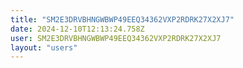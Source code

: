 ```yaml
---
title: "SM2E3DRVBHNGWBWP49EEQ34362VXP2RDRK27X2XJ7"
date: 2024-12-10T12:13:24.758Z
user: SM2E3DRVBHNGWBWP49EEQ34362VXP2RDRK27X2XJ7
layout: "users"
---
```

    